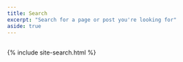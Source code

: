 ```yaml
---
title: Search
excerpt: "Search for a page or post you're looking for"
aside: true
---
```

<br>
{% include site-search.html %}
